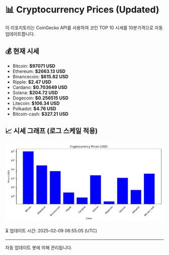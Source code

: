 
# 📊 Cryptocurrency Prices (Updated)

이 리포지토리는 CoinGecko API를 사용하여 코인 TOP 10 시세를 10분가격으로 자동 업데이트합니다.

## 💰 현재 시세
- Bitcoin: **$97071 USD**
- Ethereum: **$2663.13 USD**
- Binancecoin: **$615.82 USD**
- Ripple: **$2.47 USD**
- Cardano: **$0.703649 USD**
- Solana: **$204.72 USD**
- Dogecoin: **$0.256515 USD**
- Litecoin: **$106.34 USD**
- Polkadot: **$4.76 USD**
- Bitcoin-cash: **$327.21 USD**

## 📈 시세 그래프 (로그 스케일 적용)
![Crypto Prices](crypto_prices.png)

⏳ 업데이트 시간: 2025-02-09 06:55:05 (UTC)

---
자동 업데이트 봇에 의해 관리됩니다.
